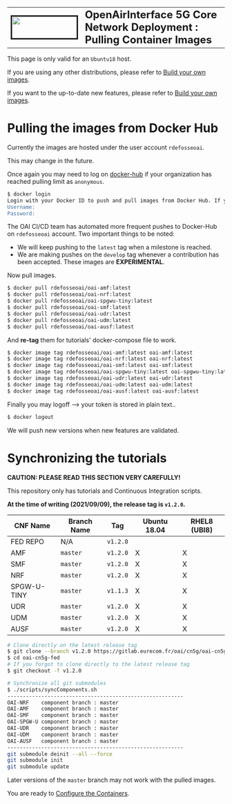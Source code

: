 <table style="border-collapse: collapse; border: none;">
  <tr style="border-collapse: collapse; border: none;">
    <td style="border-collapse: collapse; border: none;">
      <a href="http://www.openairinterface.org/">
         <img src="./images/oai_final_logo.png" alt="" border=3 height=50 width=150>
         </img>
      </a>
    </td>
    <td style="border-collapse: collapse; border: none; vertical-align: center;">
      <b><font size = "5">OpenAirInterface 5G Core Network Deployment : Pulling Container Images</font></b>
    </td>
  </tr>
</table>

This page is only valid for an `Ubuntu18` host.

If you are using any other distributions, please refer to [Build your own images](./BUILD_IMAGES.md).

If you want to the up-to-date new features, please refer to [Build your own images](./BUILD_IMAGES.md).

# Pulling the images from Docker Hub #

Currently the images are hosted under the user account `rdefosseoai`.

This may change in the future.

Once again you may need to log on [docker-hub](https://hub.docker.com/) if your organization has reached pulling limit as `anonymous`.

```bash
$ docker login
Login with your Docker ID to push and pull images from Docker Hub. If you don't have a Docker ID, head over to https://hub.docker.com to create one.
Username:
Password:
```

The OAI CI/CD team has automated more frequent pushes to Docker-Hub on `rdefosseoai` account. Two important things to be noted:
  - We will keep pushing to the `latest` tag when a milestone is reached.
  - We are making pushes on the `develop` tag whenever a contribution has been accepted. These images are **EXPERIMENTAL**.

Now pull images.

```bash
$ docker pull rdefosseoai/oai-amf:latest
$ docker pull rdefosseoai/oai-nrf:latest
$ docker pull rdefosseoai/oai-spgwu-tiny:latest
$ docker pull rdefosseoai/oai-smf:latest
$ docker pull rdefosseoai/oai-udr:latest
$ docker pull rdefosseoai/oai-udm:latest
$ docker pull rdefosseoai/oai-ausf:latest
```

And **re-tag** them for tutorials' docker-compose file to work.

```bash
$ docker image tag rdefosseoai/oai-amf:latest oai-amf:latest
$ docker image tag rdefosseoai/oai-nrf:latest oai-nrf:latest
$ docker image tag rdefosseoai/oai-smf:latest oai-smf:latest
$ docker image tag rdefosseoai/oai-spgwu-tiny:latest oai-spgwu-tiny:latest
$ docker image tag rdefosseoai/oai-udr:latest oai-udr:latest
$ docker image tag rdefosseoai/oai-udm:latest oai-udm:latest
$ docker image tag rdefosseoai/oai-ausf:latest oai-ausf:latest
```

Finally you may logoff --> your token is stored in plain text..

```bash
$ docker logout
```

We will push new versions when new features are validated.

# Synchronizing the tutorials #

**CAUTION: PLEASE READ THIS SECTION VERY CAREFULLY!**

This repository only has tutorials and Continuous Integration scripts.

**At the time of writing (2021/09/09), the release tag is `v1.2.0`.**

| CNF Name    | Branch Name | Tag      | Ubuntu 18.04 | RHEL8 (UBI8)    |
| ----------- | ----------- | -------- | ------------ | ----------------|
| FED REPO    | N/A         | `v1.2.0` |              |                 |
| AMF         | `master`    | `v1.2.0` | X            | X               |
| SMF         | `master`    | `v1.2.0` | X            | X               |
| NRF         | `master`    | `v1.2.0` | X            | X               |
| SPGW-U-TINY | `master`    | `v1.1.3` | X            | X               |
| UDR         | `master`    | `v1.2.0` | X            | X               |
| UDM         | `master`    | `v1.2.0` | X            | X               |
| AUSF        | `master`    | `v1.2.0` | X            | X               |

```bash
# Clone directly on the latest release tag
$ git clone --branch v1.2.0 https://gitlab.eurecom.fr/oai/cn5g/oai-cn5g-fed.git
$ cd oai-cn5g-fed
# If you forgot to clone directly to the latest release tag
$ git checkout -f v1.2.0

# Synchronize all git submodules
$ ./scripts/syncComponents.sh
---------------------------------------------------------
OAI-NRF    component branch : master
OAI-AMF    component branch : master
OAI-SMF    component branch : master
OAI-SPGW-U component branch : master
OAI-UDR    component branch : master
OAI-UDM    component branch : master
OAI-AUSF   component branch : master
---------------------------------------------------------
git submodule deinit --all --force
git submodule init
git submodule update
```

Later versions of the `master` branch may not work with the pulled images.

You are ready to [Configure the Containers](./CONFIGURE_CONTAINERS.md).
